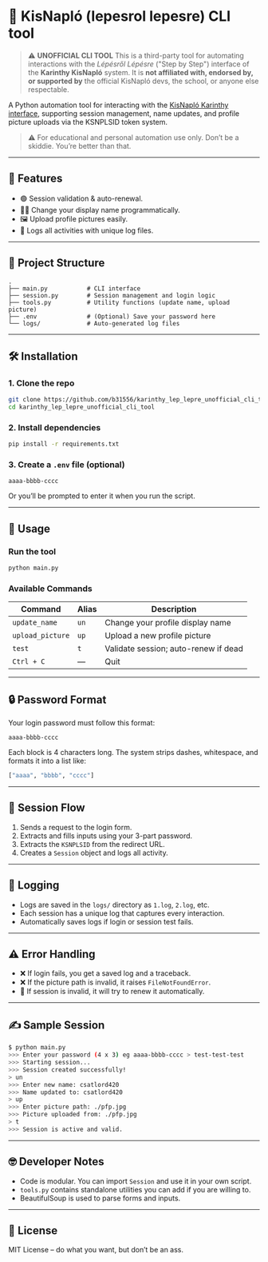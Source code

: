 

# 📒 KisNapló (lepesrol lepesre) CLI tool

> ⚠️ **UNOFFICIAL CLI TOOL**
> This is a third-party tool for automating interactions with the *Lépésről Lépésre* ("Step by Step") interface of the **Karinthy KisNapló** system.
> It is **not affiliated with, endorsed by, or supported by** the official KisNapló devs, the school, or anyone else respectable.

A Python automation tool for interacting with the [KisNapló Karinthy interface](https://kisnaplo.karinthy.hu), supporting session management, name updates, and profile picture uploads via the KSNPLSID token system.

> ⚠️ For educational and personal automation use only. Don’t be a skiddie. You’re better than that.

---

## 🧠 Features

* 🟢 Session validation & auto-renewal.
* 🧑‍🎓 Change your display name programmatically.
* 🖼 Upload profile pictures easily.
* 🧾 Logs all activities with unique log files.

---

## 📁 Project Structure

```
.
├── main.py           # CLI interface
├── session.py        # Session management and login logic
├── tools.py          # Utility functions (update name, upload picture)
├── .env              # (Optional) Save your password here
└── logs/             # Auto-generated log files
```

---

## 🛠️ Installation

### 1. Clone the repo

```bash
git clone https://github.com/b31556/karinthy_lep_lepre_unofficial_cli_tool.git
cd karinthy_lep_lepre_unofficial_cli_tool
```

### 2. Install dependencies

```bash
pip install -r requirements.txt
```

### 3. Create a `.env` file (optional)

```
aaaa-bbbb-cccc
```

Or you’ll be prompted to enter it when you run the script.

---

## 🚀 Usage

### Run the tool

```bash
python main.py
```

### Available Commands

| Command          | Alias | Description                          |
| ---------------- | ----- | ------------------------------------ |
| `update_name`    | `un`  | Change your profile display name     |
| `upload_picture` | `up`  | Upload a new profile picture         |
| `test`           | `t`   | Validate session; auto-renew if dead |
| `Ctrl + C`       | —     | Quit                                 |

---

## 🔒 Password Format

Your login password must follow this format:

```
aaaa-bbbb-cccc
```

Each block is 4 characters long. The system strips dashes, whitespace, and formats it into a list like:

```python
["aaaa", "bbbb", "cccc"]
```

---

## 🧪 Session Flow

1. Sends a request to the login form.
2. Extracts and fills inputs using your 3-part password.
3. Extracts the `KSNPLSID` from the redirect URL.
4. Creates a `Session` object and logs all activity.

---

## 📂 Logging

* Logs are saved in the `logs/` directory as `1.log`, `2.log`, etc.
* Each session has a unique log that captures every interaction.
* Automatically saves logs if login or session test fails.

---

## ⚠️ Error Handling

* ❌ If login fails, you get a saved log and a traceback.
* ❌ If the picture path is invalid, it raises `FileNotFoundError`.
* 🔄 If session is invalid, it will try to renew it automatically.

---

## ✍️ Sample Session

```bash
$ python main.py
>>> Enter your password (4 x 3) eg aaaa-bbbb-cccc > test-test-test
>>> Starting session...
>>> Session created successfully!
> un
>>> Enter new name: csatlord420
>>> Name updated to: csatlord420
> up
>>> Enter picture path: ./pfp.jpg
>>> Picture uploaded from: ./pfp.jpg
> t
>>> Session is active and valid.
```

---

## 🤓 Developer Notes

* Code is modular. You can import `Session` and use it in your own script.
* `tools.py` contains standalone utilities you can add if you are willing to.
* BeautifulSoup is used to parse forms and inputs.

---


## 📜 License

MIT License – do what you want, but don’t be an ass.
